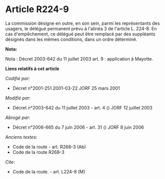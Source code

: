 # Article R224-9

La commission désigne en outre, en son sein, parmi les représentants des usagers, le délégué permanent prévu à l'alinéa 3 de
l'article L. 224-8. En cas d'empêchement, ce délégué peut être remplacé par des suppléants désignés dans les mêmes
conditions, dans un ordre déterminé.

**Nota:**

Nota : Décret 2003-642 du 11 juillet 2003 art. 9 : application à Mayotte.

**Liens relatifs à cet article**

_Codifié par_:

  - Décret n°2001-251 2001-03-22 JORF 25 mars 2001

_Modifié par_:

  - Décret n°2003-642 du 11 juillet 2003 - art. 4 () JORF 12 juillet 2003

_Abrogé par_:

  - Décret n°2006-665 du 7 juin 2006 - art. 31 () JORF 8 juin 2006

_Anciens textes_:

  - Code de la route - art. R268-3 (Ab)
  - Code de la route R268-3

_Cite_:

  - Code de la route. - art. L224-8 (M)
